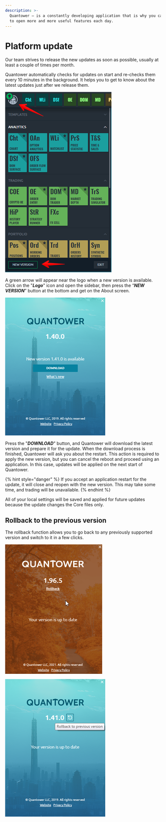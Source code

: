 ```yaml
---
description: >-
  Quantower — is a constantly developing application that is why you can be sure
  to open more and more useful features each day.
---
```


# Platform update

Our team strives to release the new updates as soon as possible, usually at least a couple of times per month.

Quantower automatically checks for updates on start and re-checks them every 10 minutes in the background. It helps you to get to know about the latest updates just after we release them.

![The green arrow on the logo indicates that a new update is available](../.gitbook/assets/screenshot_128.png)

A green arrow will appear near the logo when a new version is available. Сlick on the "_**Logo**_" icon and open the sidebar, then press the “_**NEW VERSION**_” button at the bottom and get on the About screen.

![New version is available for download](../.gitbook/assets/new-version-quantower.png)

Press the "_**DOWNLOAD**_" button, and Quantower will download the latest version and prepare it for the update. When the download process is finished, Quantower will ask you about the restart. This action is required to apply the new version, but you can cancel the reboot and proceed using an application. In this case, updates will be applied on the next start of Quantower.

{% hint style="danger" %}
If you accept an application restart for the update, it will close and reopen with the new version. This may take some time, and trading will be unavailable.
{% endhint %}

All of your local settings will be saved and applied for future updates because the update changes the Core files only.

## Rollback to the previous version

The rollback function allows you to go back to any previously supported version and switch to it in a few clicks.

![Rollback to previous Quantower version \(new version\)](../.gitbook/assets/rollback.gif)

![Rollback to previous Quantower version \(here is how the old version of this window looked like\)](../.gitbook/assets/rollbackto-previous-version.png)



